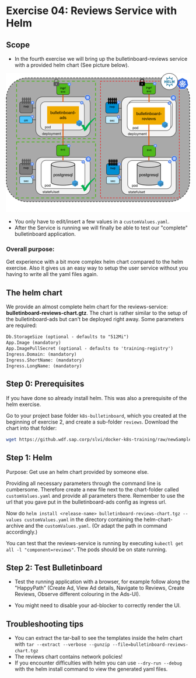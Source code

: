 # Exercise 04: Reviews Service with Helm

## Scope
- In the fourth exercise we will bring up the bulletinboard-reviews service with a provided helm chart (See picture below).

<img src="images/Bulletinboard_Exercise_4.png" width="800"/>

- You only have to edit/insert a few values in a `customValues.yaml`.
- After the Service is running we will finally be able to test our "complete" bulletinboard application.

### Overall purpose:

Get experience with a bit more complex helm chart compared to the helm exercise.
Also it gives us an easy way to setup the user service without you having to write all the yaml files again.

## The helm chart

We provide an almost complete helm chart for the reviews-service: **bulletinboard-reviews-chart.gtz**.
The chart is rather similar to the setup of the bulletinboard-ads but can't be deployed right away.
Some parameters are required:

```
Db.StorageSize (optional - defaults to "512Mi")
App.Image (mandatory)
App.ImagePullSecret (optional - defaults to 'training-registry')
Ingress.Domain: (mandatory)
Ingress.ShortName: (mandatory)
Ingress.LongName: (mandatory)
```

## Step 0: Prerequisites
If you have done so already install helm. This was also a prerequisite of the helm exercise.

Go to your project base folder `k8s-bulletinboard`, which you created at the beginning of exercise 2, and create a sub-folder `reviews`.
Download the chart into that folder:

```bash
wget https://github.wdf.sap.corp/slvi/docker-k8s-training/raw/newSampleApp/sample-app/solutions/reviews/bulletinboard-reviews-chart.tgz
```

## Step 1: Helm

Purpose: Get use an helm chart provided by someone else.

Providing all necessary parameters through the command line is cumbersome.
Therefore create a new file next to the chart-folder called `customValues.yaml` and provide all parameters there.
Remember to use the url that you gave put in the bulletinboard-ads config as ingress url.

Now do `helm install <release-name> bulletinboard-reviews-chart.tgz --values customValues.yaml` in the directory containing the helm-chart-archive and the `customValues.yaml`. (Or adapt the path in command accordingly.)

You can test that the reviews-service is running by executing `kubectl get all -l "component=reviews"`.
The pods should be on state running.

## Step 2: Test Bulletinboard

- Test the running application with a browser, for example follow along the "HappyPath" (Create Ad, View Ad details, Navigate to Reviews, Create Reviews, Observe different colouring in the Ads-UI).

- You might need to disable your ad-blocker to correctly render the UI.

## Troubleshooting tips
- You can extract the tar-ball to see the templates inside the helm chart with `tar --extract --verbose --gunzip --file=bulletinboard-reviews-chart.tgz`
- The reviews chart contains network policies!
- If you encounter difficulties with helm you can use `--dry-run --debug` with the helm install command to view the generated yaml files.
